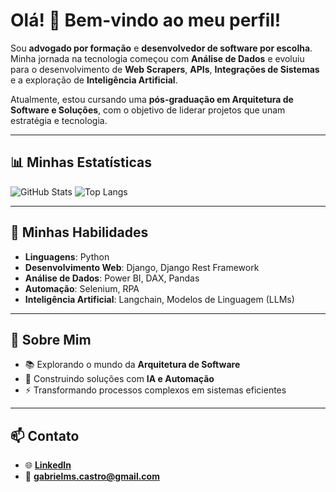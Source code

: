 # Olá! 👋 Bem-vindo ao meu perfil!

Sou **advogado por formação** e **desenvolvedor de software por escolha**. Minha jornada na tecnologia começou com **Análise de Dados** e evoluiu para o desenvolvimento de **Web Scrapers**, **APIs**, **Integrações de Sistemas** e a exploração de **Inteligência Artificial**. 

Atualmente, estou cursando uma **pós-graduação em Arquitetura de Software e Soluções**, com o objetivo de liderar projetos que unam estratégia e tecnologia.

---

## 📊 Minhas Estatísticas

![GitHub Stats](https://github-readme-stats.vercel.app/api?username=gabrielms-castro&show_icons=true&theme=radical&count_private=true&hide=contribs,issues)
![Top Langs](https://github-readme-stats.vercel.app/api/top-langs/?username=gabrielms-castro&layout=compact&theme=radical)

---

## 💼 Minhas Habilidades
- **Linguagens**: Python  
- **Desenvolvimento Web**: Django, Django Rest Framework  
- **Análise de Dados**: Power BI, DAX, Pandas  
- **Automação**: Selenium, RPA  
- **Inteligência Artificial**: Langchain, Modelos de Linguagem (LLMs)

---

## 🚀 Sobre Mim
- 📚 Explorando o mundo da **Arquitetura de Software**  
- 🤖 Construindo soluções com **IA e Automação**  
- ⚡ Transformando processos complexos em sistemas eficientes  

---

## 📫 Contato
- 🌐 **[LinkedIn](https://www.linkedin.com/in/advgabrielcastro/?profileId=ACoAABf_E8QBQ7nppfC-Yl2Hp9fVQDNOFGHVTxg)**
- 📧 **[gabrielms.castro@gmail.com](mailto:gabrielms.castro@gmail.com)**

